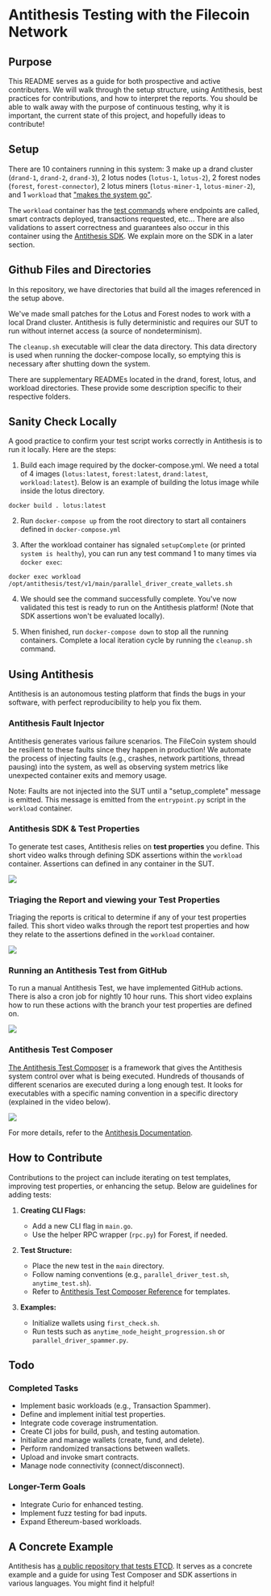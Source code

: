 # Antithesis Testing with the Filecoin Network

## Purpose

This README serves as a guide for both prospective and active contributers. We will walk through the setup structure, using Antithesis, best practices for contributions, and how to interpret the reports. You should be able to walk away with the purpose of continuous testing, why it is important, the current state of this project, and hopefully ideas to contribute!

## Setup

There are 10 containers running in this system: 3 make up a drand cluster (`drand-1`, `drand-2`, `drand-3`), 2 lotus nodes (`lotus-1`, `lotus-2`), 2 forest nodes (`forest`, `forest-connector`), 2 lotus miners (`lotus-miner-1`, `lotus-miner-2`), and 1 `workload` that ["makes the system go"](https://antithesis.com/docs/getting_started/basic_test_hookup/).

The `workload` container has the [test commands](https://antithesis.com/docs/test_templates/first_test/#test-commands) where endpoints are called, smart contracts deployed, transactions requested, etc... There are also validations to assert correctness and guarantees also occur in this container using the [Antithesis SDK](https://antithesis.com/docs/using_antithesis/sdk/). We explain more on the SDK in a later section.

## Github Files and Directories

In this repository, we have directories that build all the images referenced in the setup above. 

We've made small patches for the Lotus and Forest nodes to work with a local Drand cluster. Antithesis is fully deterministic and requires our SUT to run without internet access (a source of nondeterminism).

The `cleanup.sh` executable will clear the data directory. This data directory is used when running the docker-compose locally, so emptying this is necessary after shutting down the system.

There are supplementary READMEs located in the drand, forest, lotus, and workload directories. These provide some description specific to their respective folders. 

## Sanity Check Locally

A good practice to confirm your test script works correctly in Antithesis is to run it locally. Here are the steps:

1. Build each image required by the docker-compose.yml. We need a total of 4 images (`lotus:latest`, `forest:latest`, `drand:latest`, `workload:latest`). Below is an example of building the lotus image while inside the lotus directory.

`docker build . lotus:latest`

2. Run `docker-compose up` from the root directory to start all containers defined in `docker-compose.yml`

3. After the workload container has signaled `setupComplete` (or printed `system is healthy`), you can run any test command 1 to many times via `docker exec`:

`docker exec workload /opt/antithesis/test/v1/main/parallel_driver_create_wallets.sh`

4. We should see the command successfully complete. You've now validated this test is ready to run on the Antithesis platform! (Note that SDK assertions won't be evaluated locally).

5. When finished, run `docker-compose down` to stop all the running containers. Complete a local iteration cycle by running the `cleanup.sh` command.

## Using Antithesis

Antithesis is an autonomous testing platform that finds the bugs in your software, with perfect reproducibility to help you fix them.

### Antithesis Fault Injector

Antithesis generates various failure scenarios. The FileCoin system should be resilient to these faults since they happen in production! We automate the process of injecting faults (e.g., crashes, network partitions, thread pausing) into the system, as well as observing system metrics like unexpected container exits and memory usage.

Note: Faults are not injected into the SUT until a "setup_complete" message is emitted. This message is emitted from the `entrypoint.py` script in the `workload` container.

### Antithesis SDK & Test Properties

To generate test cases, Antithesis relies on **test properties** you define. This short video walks through defining SDK assertions within the `workload` container. Assertions can defined in any container in the SUT.

[<img src="1.png">](https://drive.google.com/file/d/1x5VbelH-0WmMvIV4u8vWOgR046A0oubq/view?usp=drive_link)

### Triaging the Report and viewing your Test Properties

Triaging the reports is critical to determine if any of your test properties failed. This short video walks through the report test properties and how they relate to the assertions defined in the `workload` container.

[<img src="2.png">](https://drive.google.com/file/d/1ESQRLXBJitEv9H5e0mcAe6yWiylu0MPd/view?usp=drive_link)

### Running an Antithesis Test from GitHub

To run a manual Antithesis Test, we have implemented GitHub actions. There is also a cron job for nightly 10 hour runs. This short video explains how to run these actions with the branch your test properties are defined on.

[<img src="3.png">](https://drive.google.com/file/d/1dFBuBnVcFcE-vSFsnIh-jcSVY5m9ALQK/view?usp=drive_link)

### Antithesis Test Composer

[The Antithesis Test Composer](https://antithesis.com/docs/test_templates/first_test/) is a framework that gives the Antithesis system control over what is being executed. Hundreds of thousands of different scenarios are executed during a long enough test. It looks for executables with a specific naming convention in a specific directory (explained in the video below).

[<img src="4.png">](https://drive.google.com/file/d/1MLk_NAVMfq5BsBT_DPkiksqh5oSQpB2m/view?usp=drive_link)

For more details, refer to the [Antithesis Documentation](https://antithesis.com/docs/introduction/how_antithesis_works/).

## How to Contribute

Contributions to the project can include iterating on test templates, improving test properties, or enhancing the setup. Below are guidelines for adding tests:

1.  **Creating CLI Flags:**

    -   Add a new CLI flag in `main.go`.
    -   Use the helper RPC wrapper (`rpc.py`) for Forest, if needed.

2.  **Test Structure:**

    -   Place the new test in the `main` directory.
    -   Follow naming conventions (e.g., `parallel_driver_test.sh`, `anytime_test.sh`).
    -   Refer to [Antithesis Test Composer Reference](https://antithesis.com/docs/test_templates/test_composer_reference/) for templates.

3.  **Examples:**

    -   Initialize wallets using `first_check.sh`.
    -   Run tests such as `anytime_node_height_progression.sh` or `parallel_driver_spammer.py`.

## Todo

### Completed Tasks

-   Implement basic workloads (e.g., Transaction Spammer).
-   Define and implement initial test properties.
-   Integrate code coverage instrumentation.
-   Create CI jobs for build, push, and testing automation.
-   Initialize and manage wallets (create, fund, and delete).
-   Perform randomized transactions between wallets.
-   Upload and invoke smart contracts.
-   Manage node connectivity (connect/disconnect).

### Longer-Term Goals

-   Integrate Curio for enhanced testing.
-   Implement fuzz testing for bad inputs.
-   Expand Ethereum-based workloads.

## A Concrete Example

Antithesis has [a public repository that tests ETCD](https://github.com/antithesishq/etcd-test-composer). It serves as a concrete example and a guide for using Test Composer and SDK assertions in various languages. You might find it helpful!
